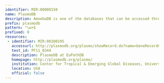 ```yaml
---
identifier: MIR:00000150
name: PlasmoDB
description: AmoebaDB is one of the databases that can be accessed through the EuPathDB (http://EuPathDB.org; formerly ApiDB) portal, covering eukaryotic pathogens of the genera Cryptosporidium, Giardia, Leishmania, Neospora, Plasmodium, Toxoplasma, Trichomonas and Trypanosoma. While each of these groups is supported by a taxon-specific database built upon the same infrastructure, the EuPathDB portal offers an entry point to all these resources, and the opportunity to leverage orthology for searches across genera.
prefix: plasmodb
pattern: ^\w+$
prefixed: 0
resources:
 - identifier: MIR:00100195
   accessurl: http://plasmodb.org/plasmo/showRecord.do?name=GeneRecordClasses.GeneRecordClass&source_id=${id}
   test_id: PF11_0344
   description: PlasmoDB at EuPathDB
   homepage: http://plasmodb.org/plasmo/
   institution: Center for Tropical & Emerging Global Diseases, University of Georgia
   location: USA
   official: false
---
```

